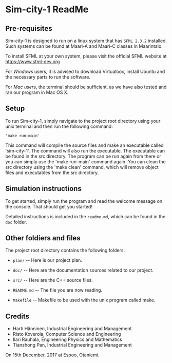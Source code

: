 # Sim-city-1 ReadMe

## Pre-requisites

Sim-city-1 is designed to run on a linux system that has `SFML 2.3.2` installed.
Such systems can be found at Maari-A and Maari-C classes in Maarintalo.

To install SFML at your own system, please visit the official SFML website at
https://www.sfml-dev.org

For *Windows* users, it is advised to download Virtualbox, install Ubuntu and the necessary parts to run the software.

For *Mac users*, the terminal should be sufficient, as we have also tested and ran our program in Mac OS X.

## Setup

To run Sim-city-1, simply navigate to the project root directory using your unix terminal and then
run the following command:

	'make run-main'

This command will compile the source files and make an executable called 'sim-city-1'. The command will also
run the executable. The executable can be found in the src directory. The program can be run again from
there or you can simply use the 'make run-main' command again. You can clean the src directory using the 'make clean'
command, which will remove object files and executables from the src directory.

## Simulation instructions

To get started, simply run the program and read the welcome message on the console. That should get you started!

Detailed instructions is included in the `readme.md`, which can be found in the `doc` folder.

## Other foldiers and files

The project root directory contains the following folders:

  * `plan/` -- Here is our project plan.

  * `doc/` -- Here are the documentation sources related to our project.

  * `src/` -- Here are the C++ source files.

  * `README.md` -- The file you are now reading.

  * `Makefile`	-- Makefile to be used with the unix program called make.

## Credits
- Harti Hänninen, Industrial Engineering and Management
- Risto Koverola, Computer Science and Engineering
- Ilari Rauhala, Engineering Physics and Mathematics
- Tianzhong Pan, Industrial Engineering and Management

On 15th December, 2017 at Espoo, Otaniemi.
